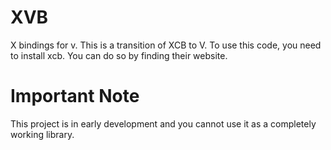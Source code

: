 # XVB
X bindings for v.
This is a transition of XCB to V.
To use this code, you need to install xcb.
You can do so by finding their website.
# Important Note
This project is in early development and you cannot use it as a completely working library.
